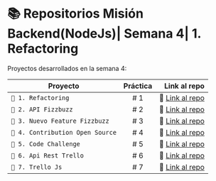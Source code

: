 # 📚 Repositorios Misión Backend(NodeJs)| Semana 4| 1. Refactoring

Proyectos desarrollados en la semana 4:

| Proyecto                         | Práctica |                                       Link al repo |
| -------------------------------- | :------: | -------------------------------------------------: |
| `📖 1. Refactoring`              |   # 1    | 📎 [Link al repo](https://github.com/antoni-codes) |
| `📖 2. API Fizzbuzz`             |   # 2    | 📎 [Link al repo](https://github.com/antoni-codes) |
| `📖 3. Nuevo Feature Fizzbuzz`   |   # 3    | 📎 [Link al repo](https://github.com/antoni-codes) |
| `📖 4. Contribution Open Source` |   # 4    | 📎 [Link al repo](https://github.com/antoni-codes) |
| `📖 5. Code Challenge`           |   # 5    | 📎 [Link al repo](https://github.com/antoni-codes) |
| `📖 6. Api Rest Trello`          |   # 6    | 📎 [Link al repo](https://github.com/antoni-codes) |
| `📖 7. Trello Js`                |   # 7    | 📎 [Link al repo](https://github.com/antoni-codes) |
